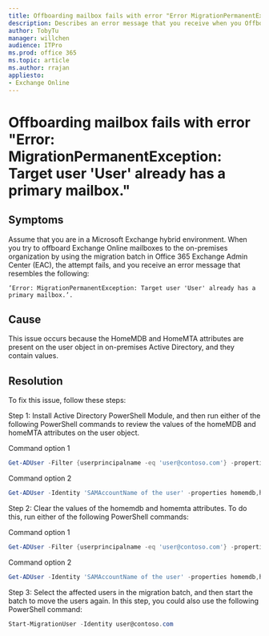 ```yaml
---
title: Offboarding mailbox fails with error "Error MigrationPermanentException Target user ‎'User‎' already has a primary mailbox."
description: Describes an error message that you receive when you Offboard mailboxes from your on-premises environment to Office 365 in a hybrid deployment. Provides a resolution.
author: TobyTu
manager: willchen
audience: ITPro
ms.prod: office 365
ms.topic: article
ms.author: rrajan
appliesto:
- Exchange Online
---
```


# Offboarding mailbox fails with error "Error: MigrationPermanentException: Target user ‎'User‎' already has a primary mailbox."

## Symptoms

Assume that you are in a Microsoft Exchange hybrid environment. When you try to offboard Exchange Online mailboxes to the on-premises organization by using the migration batch in Office 365 Exchange Admin Center (EAC), the attempt fails, and you receive an error message that resembles the following:

```
‘Error: MigrationPermanentException: Target user ‎'User‎' already has a primary mailbox.’.
```

## Cause

This issue occurs because the HomeMDB and HomeMTA attributes are present on the user object in on-premises Active Directory, and they contain values.

## Resolution

To fix this issue, follow these steps:

Step 1: Install Active Directory PowerShell Module, and then run either of the following PowerShell commands to review the values of the homeMDB and homeMTA attributes on the user object.

Command option 1

```powershell
Get-ADUser -Filter {userprincipalname -eq 'user@contoso.com'} -properties homemdb,homemta
```

Command option 2

```powershell
Get-ADUser -Identity 'SAMAccountName of the user' -properties homemdb,homemta
```

Step 2: Clear the values of the homemdb and homemta attributes. To do this, run either of the following PowerShell commands:

Command option 1

```powershell
Get-ADUser -Filter {userprincipalname -eq 'user@contoso.com'} -properties homemdb,homemta | Set-ADObject -clear homemdb,homemta
```

Command option 2

```powershell
Get-ADUser -Identity 'SAMAccountName of the user' -properties homemdb,homemta | Set-ADobject -clear homemdb,homemta
```

Step 3: Select the affected users in the migration batch, and then start the batch to move the users again. In this step, you could also use the following PowerShell command:

```powershell
Start-MigrationUser -Identity user@contoso.com
```

